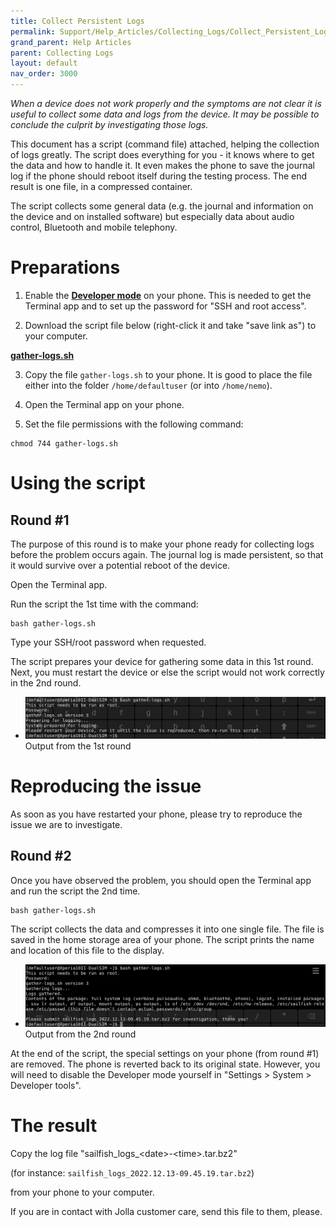 ```yaml
---
title: Collect Persistent Logs
permalink: Support/Help_Articles/Collecting_Logs/Collect_Persistent_Logs/
grand_parent: Help Articles
parent: Collecting Logs
layout: default
nav_order: 3000
---
```


_When a device does not work properly and the symptoms are not clear it is useful to collect some data and logs from the device. It may be possible to conclude the culprit by investigating those logs._

This document has a script (command file) attached, helping the collection of logs greatly. The script does everything for you - it knows where to get the data and how to handle it. It even makes the phone to save the journal log if the phone should reboot itself during the testing process. The end result is one file, in a compressed container.

The script collects some general data (e.g. the journal and information on the device and on installed software) but especially data about audio control, Bluetooth and mobile telephony.


# Preparations

1) Enable the **[Developer mode](/Support/Help_Articles/Enabling_Developer_Mode/)** on your phone. This is needed to get the Terminal app and to set up the password for "SSH and root access".

2) Download the script file below (right-click it and take "save link as") to your computer.

**[gather-logs.sh](gather-logs.sh)**

3) Copy the file ```gather-logs.sh``` to your phone. It is good to place the file either into the folder ```/home/defaultuser``` (or into ```/home/nemo```).

4) Open the Terminal app on your phone.

5) Set the file permissions with the following command:
```
chmod 744 gather-logs.sh
```

# Using the script

## Round #1

The purpose of this round is to make your phone ready for collecting logs before the problem occurs again. The journal log is made persistent, so that it would survive over a potential reboot of the device.

Open the Terminal app.

Run the script the 1st time with the command:

```
bash gather-logs.sh
```

Type your SSH/root password when requested.

The script prepares your device for gathering some data in this 1st round. Next, you must restart the device or else the script would not work correctly in the 2nd round.

<div class="flex-images" markdown="1">

* <a href="Gather_round_1.png"><img src="Gather_round_1.png" alt="Output from the 1st round"></a>
  <span class="md_figcaption">
    Output from the 1st round
  </span>
</div>


# Reproducing the issue

As soon as you have restarted your phone, please try to reproduce the issue we are to investigate.

## Round #2

Once you have observed the problem, you should open the Terminal app and run the script the 2nd time.
```
bash gather-logs.sh
```

The script collects the data and compresses it into one single file. The file is saved in the home storage area of your phone. The script prints the name and location of this file to the display.

<div class="flex-images" markdown="1">

* <a href="Gather_round_2.png"><img src="Gather_round_2.png" alt="Output from the 2nd round"></a>
  <span class="md_figcaption">
    Output from the 2nd round
  </span>
</div>

At the end of the script, the special settings on your phone (from round #1) are removed. The phone is reverted back to its original state. However, you will need to disable the Developer mode yourself in "Settings > System > Developer tools".


# The result

Copy the log file "sailfish_logs_\<date\>-\<time\>.tar.bz2"

(for instance: ```sailfish_logs_2022.12.13-09.45.19.tar.bz2```)

from your phone to your computer.

If you are in contact with Jolla customer care, send this file to them, please.


